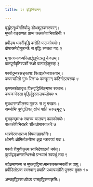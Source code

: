 ```yaml
---
title: २९ वृद्धिनिदानम्

---
```

वृद्धोऽनूर्ध्वगतिर्वायुः शोथशूलकरश्चरन्।  
मुष्कौ वङ्क्षणतः प्राप्य फलकोषाभिवाहिनीः १

प्रपीड्य धमनीबृद्धिं करोति फलकोषयोः।  
दोषास्रमेदोमूत्रान्त्रैः स वृद्धिः सप्तधा गदः २

मूत्रान्त्रजावप्यनिलाद्धेतुभेदस्तु केवलम्।  
वातपूर्णदृतिस्पर्शो रूक्षो वातादहेतुरुक् ३

पक्वोदुम्बरसङ्काशः पित्तद्दाहोष्मपाकवान्।  
कफाच्छीतो गुरुः स्निग्धः कण्डूमान् कठिनोऽल्परुक् ४

कृष्णस्फोटावृतः पित्तवृद्धिर्लिङ्गश्च रक्तजः।  
कफवन्मेदसा वृद्धिर्मृदुस्तालफलोपमः ५

मूत्रधारणशीलस्य मूत्रजः स तु गच्छतः।  
अम्भोभिः पूर्णदृतिवत् क्षोभं याति सरुङ्मृदुः ६

मूत्रकृच्छ्रमधः स्याच्च चालयन् फलकोषयोः।  
वातकोपिभिराहरैः शीततोयावगाहनैः ७

धारणेरणभाराध्व विषमान्नप्रवर्तनैः।  
क्षोभणैः क्षोमितोऽन्यैश्च क्षुद्रा न्त्रावयवं यदा ८

पवनो विगुणीकृत्य स्वनिदेशादधो नयेत्।  
कुर्याद्वङ्क्षणसन्धिस्थो ग्रन्थ्याभं श्वयथुं तदा ९

उपेक्षमाणस्य च मुष्कवृद्धिमाध्मानरुक्स्तम्भवतीं स वायुः।  
प्रपीडितोऽन्त स्वनवान् प्रयाति प्रध्मापयन्नेति पुनश्च मुक्तः १०

अन्त्रवृद्धिरसाध्योऽय वातवृद्धिसमाकृतिः।  
 

 
